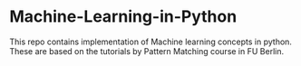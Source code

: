 # Machine-Learning-in-Python

This repo contains implementation of Machine learning concepts in python. These are based on the tutorials by Pattern Matching course in FU Berlin.
